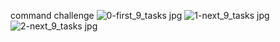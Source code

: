 command challenge
![0-first_9_tasks jpg](https://user-images.githubusercontent.com/99711111/179429806-72bb0098-37a2-4d64-9a47-3e34eb4f242a.jpg)
![1-next_9_tasks jpg](https://user-images.githubusercontent.com/99711111/179429811-135a7314-c58d-4fe3-904a-177b7d7298fa.jpg)
![2-next_9_tasks jpg](https://user-images.githubusercontent.com/99711111/179429815-50c799d7-77c7-47aa-ade2-3f77f1109246.jpg)
